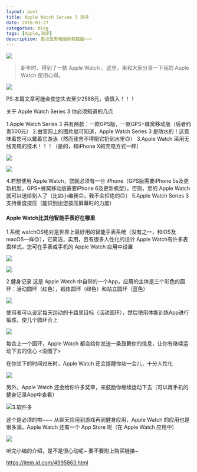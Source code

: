 ```yaml
---
layout: post
title: Apple Watch Series 3 测评
date: 2018-01-27
categories: blog
tags: [Apple,测评]
description: 差点丢失电脑所有数据~~~
---
```


![](https://ws1.sinaimg.cn/large/a15b4afegy1fo4i78bfbzj21z4140h9m.jpg)

> 新年时，得到了一款 Apple Watch 。这里，来和大家分享一下我的 Apple Watch 使用心得。

![](https://ws1.sinaimg.cn/large/a15b4afegy1fo4i8kxpsaj20ga07mgmr.jpg)

PS:本篇文章可能会使您失去至少2588元，请慎入！！！

关于 Apple Watch Series 3 你必须知道的几点


1.Apple Watch Series 3 共有两款：一款GPS版，一款GPS+蜂窝移动版（后者约贵500元） 2.由官网上的图片就可知道，Apple Watch Series 3 是防水的！这意味着您可以戴着它游泳（然而我舍不得把它扔到水里🙃） 3.Apple Watch 采用无线充电的技术！！！（是的，和iPhone X的充电方式一样）

![](https://ws1.sinaimg.cn/large/a15b4afegy1fo4i965qbjj21w02ioe81.jpg)

![](https://ws1.sinaimg.cn/large/a15b4afegy1fo4i9tw6j4j21w02iohdt.jpg)

4.若想使用 Apple Watch，您就必须有一台 iPhone（GPS版需要iPhone 5s及更新机型，GPS+蜂窝移动版需要iPhone 6及更新机型）。否则，您的 Apple Watch 就可以送给别人了（比如小编我🙃，我不会拒绝的🙃） 5.Apple Watch Series 3 支持重度按压（能识别出您按压屏幕时的力度）


#### Apple Watch比其他智能手表好在哪里

1.系统 watchOS绝对是世界上最好用的智能手表系统（没有之一，和iOS及macOS一样🙃），它简洁，实用，且有很多人性化的设计 Apple Watch有许多表盘样式，您可在手表或手机的 Apple Watch 应用中设置

![](https://ws1.sinaimg.cn/large/a15b4afegy1fo4iagw7xfj20hs0vkdms.jpg)

![](https://ws1.sinaimg.cn/large/a15b4afegy1fo4iaua024j21401z4188.jpg)

2.健身记录 这是 Apple Watch 中自带的一个App，应用的主体是三个彩色的圆环：活动圆环（红色），锻炼圆环（绿色）和站立圆环（蓝色）

![](https://ws1.sinaimg.cn/large/a15b4afegy1fo4ib47wf3j20hs0vkgp2.jpg)

使用者可以设定每天运动的卡路里目标（活动圆环），然后使用体能训练App进行锻炼，使几个圆环合上

![](https://ws1.sinaimg.cn/large/a15b4afegy1fo4ibdfz4yj20hs0vk42w.jpg)

每合上一个圆环，Apple Watch 都会给你发送一条鼓舞你的信息，让你有继续运动下去的信心  &lt;没图了&gt;

在你坐下的时间过长时，Apple Watch 还会提醒你站一会儿，十分人性化 

![](https://ws1.sinaimg.cn/large/a15b4afegy1fo4ibu8covj21w02ionpd.jpg)

另外，Apple Watch 还会给你许多奖章，来鼓励你继续运动下去（可以再手机的健身记录App中查看）


![](https://ws1.sinaimg.cn/large/a15b4afegy1fo4ic582ysj20hs0vkwio.jpg)3.软件多

 这个是必须的啦~~~ 从聊天应用到游戏再到健身应用，Apple Watch 的应用也是很多滴，Apple Watch 还有一个 App Store 呢（在 Apple Watch 应用中）

![](https://ws1.sinaimg.cn/large/a15b4afegy1fo4icjp6kvj20hs0vkwig.jpg)

听完小编的介绍，是不是很心动呢~ 要不要附上购买链接~

https://item.jd.com/4995863.html